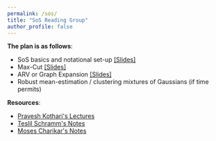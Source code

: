 ```yaml
---
permalink: /sos/
title: "SoS Reading Group"
author_profile: false
---
```


**The plan is as follows**: 
* SoS basics and notational set-up [[Slides]](/files/sos1.pdf)
* Max-Cut [[Slides]](/files/sos2.pdf)
* ARV or Graph Expansion [[Slides]](/files/sos3.pdf)
* Robust mean-estimation / clustering mixtures of Gaussians (if time permits)



**Resources**:
- [Pravesh Kothari's Lectures](https://www.diderot.one/courses/58)
- [Teslil Schramm's Notes](https://tselil.github.io/notes/00-proofs-to-algs.pdf)
- [Moses Charikar's Notes](http://web.stanford.edu/class/cs369h/)
